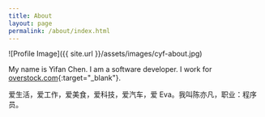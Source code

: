 ```yaml
---
title: About
layout: page
permalink: /about/index.html
---
```

![Profile Image]({{ site.url }}/assets/images/cyf-about.jpg)

My name is Yifan Chen. I am a software developer. I work for [overstock.com](http://www.overstock.com/){:target="_blank"}.

爱生活，爱工作，爱美食，爱科技，爱汽车，爱 Eva。我叫陈亦凡，职业：程序员。




